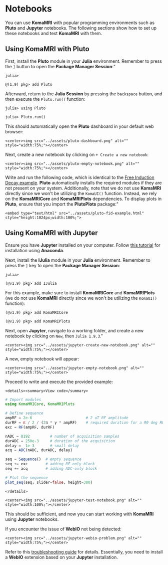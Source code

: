 # Notebooks

You can use **KomaMRI** with popular programming environments such as **Pluto** and **Jupyter** notebooks. The following sections show how to set up these notebooks and test **KomaMRI** with them.


## Using KomaMRI with Pluto

First, install the **Pluto** module in your **Julia** environment. Remember to press the `]` button to open the **Package Manager Session**:"
```julia-repl
julia>

@(1.9) pkg> add Pluto
```

Afterward, return to the **Julia Session** by pressing the `backspace` button, and then execute the `Pluto.run()` function:
```
julia> using Pluto

julia> Pluto.run()
```

This should automatically open the **Pluto** dashboard in your default web browser:
```@raw html
<center><img src="../assets/pluto-dashboard.png" alt="" style="width:75%;"></center>
```

Next, create a new notebook by clicking on `+ Create a new notebook`:
```@raw html
<center><img src="../assets/pluto-empty-notebook.png" alt="" style="width:75%;"></center>
```

Write and run the following code, which is identical to the [Free Induction Decay example](#Free-Induction-Decay). **Pluto** automatically installs the required modules if they are not present on your system. Additionally, note that we do not use **KomaMRI** directly since we won't be utilizing the `KomaUI()` function. Instead, we rely on the **KomaMRICore** and **KomaMRIPlots** dependencies. To display plots in **Pluto**, ensure that you import the **PlutoPlots** package:"
```@raw html
<embed type="text/html" src="../assets/pluto-fid-example.html" style="height:1024px;width:100%;">
```

## Using KomaMRI with Jupyter

Ensure you have **Jupyter** installed on your computer. Follow [this tutorial](https://test-jupyter.readthedocs.io/en/latest/install.html) for installation using **Anaconda**.

Next, install the **IJulia** module in your **Julia** environment. Remember to press the `]` key to open the **Package Manager Session**:
```julia-repl
julia>

(@v1.9) pkg> add IJulia
```

For this example, make sure to install **KomaMRICore** and **KomaMRIPlots** (we do not use **KomaMRI** directly since we won't be utilizing the `KomaUI()` function):
```julia-repl
(@v1.9) pkg> add KomaMRICore

(@v1.9) pkg> add KomaMRIPlots
```

Next, open **Jupyter**, navigate to a working folder, and create a new notebook by clicking on `New`, then `Julia 1.9.3`."
```@raw html
<center><img src="../assets/jupyter-create-new-notebook.png" alt="" style="width:75%;"></center>
```

A new, empty notebook will appear:
```@raw html
<center><img src="../assets/jupyter-empty-notebook.png" alt="" style="width:75%;"></center>
```

Proceed to write and execute the provided example:

```@raw html
<details><summary>View code</summary>
```
```julia
# Import modules
using KomaMRICore, KomaMRIPlots

# Define sequence
ampRF = 2e-6                        # 2 uT RF amplitude
durRF = π / 2 / (2π * γ * ampRF)    # required duration for a 90 deg RF pulse
exc = RF(ampRF, durRF)

nADC = 8192         # number of acquisition samples
durADC = 250e-3     # duration of the acquisition
delay =  1e-3       # small delay
acq = ADC(nADC, durADC, delay)

seq = Sequence()  # empty sequence
seq += exc        # adding RF-only block
seq += acq        # adding ADC-only block

# Plot the sequence
plot_seq(seq; slider=false, height=300)
```
```@raw html
</details>
```

```@raw html
<center><img src="../assets/jupyter-test-notebook.png" alt="" style="width:100%;"></center>
```


This should be sufficient, and now you can start working with **KomaMRI** using **Jupyter** notebooks.

If you encounter the issue of **WebIO** not being detected:
```@raw html
<center><img src="../assets/jupyter-webio-problem.png" alt="" style="width:75%;"></center>
```

Refer to this [troubleshooting guide](https://juliagizmos.github.io/WebIO.jl/stable/troubleshooting/not-detected/) for details. Essentially, you need to install a **WebIO** extension based on your **Jupyter** installation.
